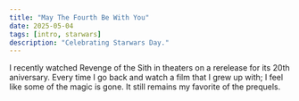 ```yaml
---
title: "May The Fourth Be With You"
date: 2025-05-04
tags: [intro, starwars]
description: "Celebrating Starwars Day."
---
```


I recently watched Revenge of the Sith in theaters on a rerelease for its 20th aniversary.
Every time I go back and watch a film that I grew up with; I feel like some of the magic
is gone. It still remains my favorite of the prequels.